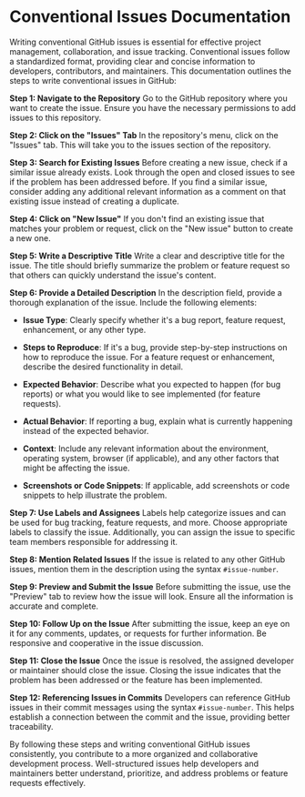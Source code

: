 # Conventional Issues Documentation

Writing conventional GitHub issues is essential for effective project management, collaboration, and issue tracking. Conventional issues follow a standardized format, providing clear and concise information to developers, contributors, and maintainers. This documentation outlines the steps to write conventional issues in GitHub:

**Step 1: Navigate to the Repository**
Go to the GitHub repository where you want to create the issue. Ensure you have the necessary permissions to add issues to this repository.

**Step 2: Click on the "Issues" Tab**
In the repository's menu, click on the "Issues" tab. This will take you to the issues section of the repository.

**Step 3: Search for Existing Issues**
Before creating a new issue, check if a similar issue already exists. Look through the open and closed issues to see if the problem has been addressed before. If you find a similar issue, consider adding any additional relevant information as a comment on that existing issue instead of creating a duplicate.

**Step 4: Click on "New Issue"**
If you don't find an existing issue that matches your problem or request, click on the "New issue" button to create a new one.

**Step 5: Write a Descriptive Title**
Write a clear and descriptive title for the issue. The title should briefly summarize the problem or feature request so that others can quickly understand the issue's content.

**Step 6: Provide a Detailed Description**
In the description field, provide a thorough explanation of the issue. Include the following elements:

- **Issue Type**: Clearly specify whether it's a bug report, feature request, enhancement, or any other type.

- **Steps to Reproduce**: If it's a bug, provide step-by-step instructions on how to reproduce the issue. For a feature request or enhancement, describe the desired functionality in detail.

- **Expected Behavior**: Describe what you expected to happen (for bug reports) or what you would like to see implemented (for feature requests).

- **Actual Behavior**: If reporting a bug, explain what is currently happening instead of the expected behavior.

- **Context**: Include any relevant information about the environment, operating system, browser (if applicable), and any other factors that might be affecting the issue.

- **Screenshots or Code Snippets**: If applicable, add screenshots or code snippets to help illustrate the problem.

**Step 7: Use Labels and Assignees**
Labels help categorize issues and can be used for bug tracking, feature requests, and more. Choose appropriate labels to classify the issue. Additionally, you can assign the issue to specific team members responsible for addressing it.

**Step 8: Mention Related Issues**
If the issue is related to any other GitHub issues, mention them in the description using the syntax `#issue-number`.

**Step 9: Preview and Submit the Issue**
Before submitting the issue, use the "Preview" tab to review how the issue will look. Ensure all the information is accurate and complete.

**Step 10: Follow Up on the Issue**
After submitting the issue, keep an eye on it for any comments, updates, or requests for further information. Be responsive and cooperative in the issue discussion.

**Step 11: Close the Issue**
Once the issue is resolved, the assigned developer or maintainer should close the issue. Closing the issue indicates that the problem has been addressed or the feature has been implemented.

**Step 12: Referencing Issues in Commits**
Developers can reference GitHub issues in their commit messages using the syntax `#issue-number`. This helps establish a connection between the commit and the issue, providing better traceability.

By following these steps and writing conventional GitHub issues consistently, you contribute to a more organized and collaborative development process. Well-structured issues help developers and maintainers better understand, prioritize, and address problems or feature requests effectively.